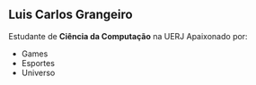 ## Luis Carlos Grangeiro
Estudante de **Ciência da Computação** na UERJ
Apaixonado por:
-  Games
-  Esportes
-  Universo